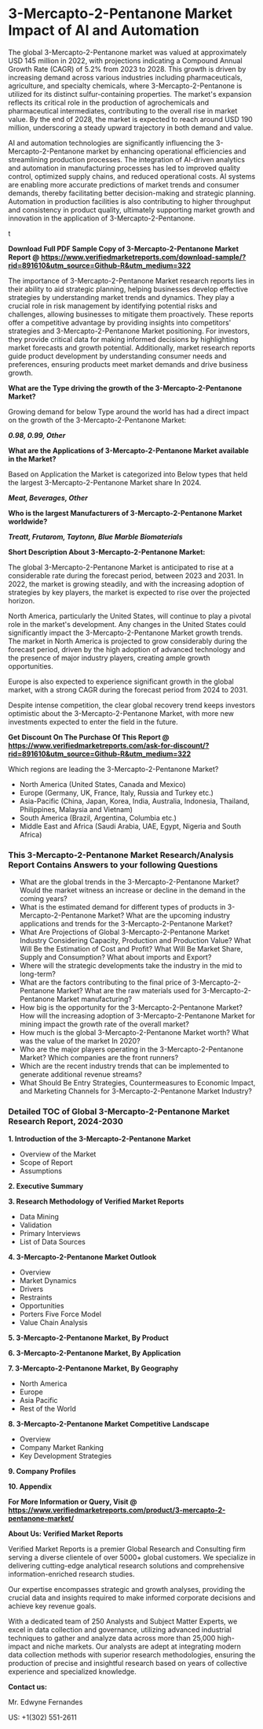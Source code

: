 <meta name="title" content="Global 3-Mercapto-2-Pentanone Market Impact of AI and Automation"><meta name="description" content="The global 3-Mercapto-2-Pentanone market was valued at approximately USD 145 million in 2022, with projections indicating a Compound Annual Growth Rate (CAGR) of 5.2% "><meta name="title" content="3-Mercapto-2-Pentanone Market Size, Share, Scope, Trends, Growth, Opportunities, Analysis, Forecast"><h1>3-Mercapto-2-Pentanone Market Impact of AI and Automation</h1><p>The global 3-Mercapto-2-Pentanone market was valued at approximately USD 145 million in 2022, with projections indicating a Compound Annual Growth Rate (CAGR) of 5.2% from 2023 to 2028. This growth is driven by increasing demand across various industries including pharmaceuticals, agriculture, and specialty chemicals, where 3-Mercapto-2-Pentanone is utilized for its distinct sulfur-containing properties. The market's expansion reflects its critical role in the production of agrochemicals and pharmaceutical intermediates, contributing to the overall rise in market value. By the end of 2028, the market is expected to reach around USD 190 million, underscoring a steady upward trajectory in both demand and value.</p><p>AI and automation technologies are significantly influencing the 3-Mercapto-2-Pentanone market by enhancing operational efficiencies and streamlining production processes. The integration of AI-driven analytics and automation in manufacturing processes has led to improved quality control, optimized supply chains, and reduced operational costs. AI systems are enabling more accurate predictions of market trends and consumer demands, thereby facilitating better decision-making and strategic planning. Automation in production facilities is also contributing to higher throughput and consistency in product quality, ultimately supporting market growth and innovation in the application of 3-Mercapto-2-Pentanone.</p>t</p><p id="" class=""><strong>Download Full PDF Sample Copy of 3-Mercapto-2-Pentanone Market Report @ <a href="https://www.verifiedmarketreports.com/download-sample/?rid=891610&utm_source=Github-R&utm_medium=322" target="_blank">https://www.verifiedmarketreports.com/download-sample/?rid=891610&utm_source=Github-R&utm_medium=322</a></strong></p><p>The importance of&nbsp;3-Mercapto-2-Pentanone Market research reports lies in their ability to aid strategic planning, helping businesses develop effective strategies by understanding market trends and dynamics. They play a crucial role in risk management by identifying potential risks and challenges, allowing businesses to mitigate them proactively. These reports offer a competitive advantage by providing insights into competitors' strategies and 3-Mercapto-2-Pentanone Market positioning. For investors, they provide critical data for making informed decisions by highlighting market forecasts and growth potential. Additionally, market research reports guide product development by understanding consumer needs and preferences, ensuring products meet market demands and drive business growth.</p><p><strong>What are the&nbsp;Type driving the growth of the 3-Mercapto-2-Pentanone Market?</strong></p><p id="" class="">Growing demand for below Type around the world has had a direct impact on the growth of the 3-Mercapto-2-Pentanone Market:</p><em><strong>0.98, 0.99, Other</strong></em></p><strong>What are the&nbsp;Applications&nbsp;of 3-Mercapto-2-Pentanone Market available in the Market?</strong></p><p id="" class="">Based on Application the Market is categorized into Below types that held the largest 3-Mercapto-2-Pentanone Market share In 2024.</p><em><strong>Meat, Beverages, Other</strong></em></p><strong>Who is the largest Manufacturers of 3-Mercapto-2-Pentanone Market worldwide?</strong></p><p><em><strong>Treatt, Frutarom, Taytonn, Blue Marble Biomaterials</strong></em></p><p id="" class=""><strong>Short Description About 3-Mercapto-2-Pentanone Market:</strong></p><p>The global 3-Mercapto-2-Pentanone Market is anticipated to rise at a considerable rate during the forecast period, between 2023 and 2031. In 2022, the market is growing steadily, and with the increasing adoption of strategies by key players, the market is expected to rise over the projected horizon.</p><p>North America, particularly the United States, will continue to play a pivotal role in the market's development. Any changes in the United States could significantly impact the 3-Mercapto-2-Pentanone Market growth trends. The market in North America is projected to grow considerably during the forecast period, driven by the high adoption of advanced technology and the presence of major industry players, creating ample growth opportunities.</p><p>Europe is also expected to experience significant growth in the global market, with a strong CAGR during the forecast period from 2024 to 2031.</p><p>Despite intense competition, the clear global recovery trend keeps investors optimistic about the 3-Mercapto-2-Pentanone Market, with more new investments expected to enter the field in the future.</p><p id="" class=""><strong>Get Discount On The Purchase Of This Report @ <a href="https://www.verifiedmarketreports.com/ask-for-discount/?rid=891610&utm_source=Github-R&utm_medium=322" target="_blank">https://www.verifiedmarketreports.com/ask-for-discount/?rid=891610&utm_source=Github-R&utm_medium=322</a></strong></p>Which regions are leading the 3-Mercapto-2-Pentanone Market?</p><ul><li>North America (United States, Canada and Mexico)</li><li>Europe (Germany, UK, France, Italy, Russia and Turkey etc.)</li><li>Asia-Pacific (China, Japan, Korea, India, Australia, Indonesia, Thailand, Philippines, Malaysia and Vietnam)</li><li>South America (Brazil, Argentina, Columbia etc.)</li><li>Middle East and Africa (Saudi Arabia, UAE, Egypt, Nigeria and South Africa)</li></ul><h3 id="" class="">This 3-Mercapto-2-Pentanone Market Research/Analysis Report Contains Answers to your following Questions</h3><ul><li>What are the global trends in the 3-Mercapto-2-Pentanone Market? Would the market witness an increase or decline in the demand in the coming years?</li><li>What is the estimated demand for different types of products in 3-Mercapto-2-Pentanone Market? What are the upcoming industry applications and trends for the 3-Mercapto-2-Pentanone Market?</li><li>What Are Projections of Global 3-Mercapto-2-Pentanone Market Industry Considering Capacity, Production and Production Value? What Will Be the Estimation of Cost and Profit? What Will Be Market Share, Supply and Consumption? What about imports and Export?</li><li>Where will the strategic developments take the industry in the mid to long-term?</li><li>What are the factors contributing to the final price of 3-Mercapto-2-Pentanone Market? What are the raw materials used for 3-Mercapto-2-Pentanone Market manufacturing?</li><li>How big is the opportunity for the 3-Mercapto-2-Pentanone Market? How will the increasing adoption of 3-Mercapto-2-Pentanone Market for mining impact the growth rate of the overall market?</li><li>How much is the global 3-Mercapto-2-Pentanone Market worth? What was the value of the market In 2020?</li><li>Who are the major players operating in the 3-Mercapto-2-Pentanone Market? Which companies are the front runners?</li><li>Which are the recent industry trends that can be implemented to generate additional revenue streams?</li><li>What Should Be Entry Strategies, Countermeasures to Economic Impact, and Marketing Channels for 3-Mercapto-2-Pentanone Market Industry?</li></ul><h3 id="" class="">Detailed TOC of Global 3-Mercapto-2-Pentanone Market Research Report, 2024-2030</h3><p id="" class=""><strong>1. Introduction of the 3-Mercapto-2-Pentanone Market</strong></p><ul><li>Overview of the Market</li><li>Scope of Report</li><li>Assumptions</li></ul><p id="" class=""><strong>2. Executive Summary</strong></p><p id="" class=""><strong>3. Research Methodology of Verified Market Reports</strong></p><ul><li>Data Mining</li><li>Validation</li><li>Primary Interviews</li><li>List of Data Sources</li></ul><p id="" class=""><strong>4. 3-Mercapto-2-Pentanone Market Outlook</strong></p><ul><li>Overview</li><li>Market Dynamics</li><li>Drivers</li><li>Restraints</li><li>Opportunities</li><li>Porters Five Force Model</li><li>Value Chain Analysis</li></ul><p id="" class=""><strong>5. 3-Mercapto-2-Pentanone Market, By Product</strong></p><p id="" class=""><strong>6. 3-Mercapto-2-Pentanone Market, By Application</strong></p><p id="" class=""><strong>7. 3-Mercapto-2-Pentanone Market, By Geography</strong></p><ul><li>North America</li><li>Europe</li><li>Asia Pacific</li><li>Rest of the World</li></ul><p id="" class=""><strong>8. 3-Mercapto-2-Pentanone Market Competitive Landscape</strong></p><ul><li>Overview</li><li>Company Market Ranking</li><li>Key Development Strategies</li></ul><p id="" class=""><strong>9. Company Profiles</strong></p><p id="" class=""><strong>10. Appendix</strong></p><p id="" class=""><strong>For More Information or Query, Visit @ <a href="https://www.verifiedmarketreports.com/product/3-mercapto-2-pentanone-market/" target="_blank">https://www.verifiedmarketreports.com/product/3-mercapto-2-pentanone-market/</a></strong></p><p id="" class=""><strong>About Us: Verified Market Reports</strong></p><p id="" class="">Verified Market Reports is a premier Global Research and Consulting firm serving a diverse clientele of over 5000+ global customers. We specialize in delivering cutting-edge analytical research solutions and comprehensive information-enriched research studies.</p><p id="" class="">Our expertise encompasses strategic and growth analyses, providing the crucial data and insights required to make informed corporate decisions and achieve key revenue goals.</p><p id="" class="">With a dedicated team of 250 Analysts and Subject Matter Experts, we excel in data collection and governance, utilizing advanced industrial techniques to gather and analyze data across more than 25,000 high-impact and niche markets. Our analysts are adept at integrating modern data collection methods with superior research methodologies, ensuring the production of precise and insightful research based on years of collective experience and specialized knowledge.</p><p id="" class=""><strong>Contact us:</strong></p><p id="" class="">Mr. Edwyne Fernandes</p><p id="" class="">US: +1(302) 551-2611</p>